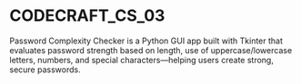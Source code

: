 # CODECRAFT_CS_03
Password Complexity Checker is a Python GUI app built with Tkinter that evaluates password strength based on length, use of uppercase/lowercase letters, numbers, and special characters—helping users create strong, secure passwords.
